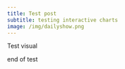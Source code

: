 ```yaml
---
title: Test post
subtitle: testing interactive charts
image: /img/dailyshow.png
---
```


Test visual




      

end of test
